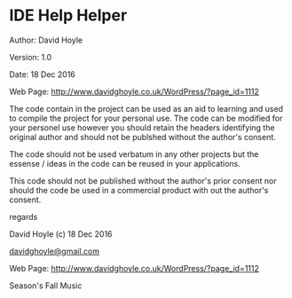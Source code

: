 # IDE Help Helper

Author: David Hoyle

Version: 1.0

Date: 18 Dec 2016

Web Page: http://www.davidghoyle.co.uk/WordPress/?page_id=1112



The code contain in the project can be used as an aid to learning and used
to compile the project for your personal use. The code can be modified for
your personel use however you should retain the headers identifying the
original author and should not be publshed without the author's consent.

The code should not be used verbatum in any other projects but the essense / ideas
in the code can be reused in your applications.

This code should not be published without the author's prior consent nor should
the code be used in a commercial product with out the author's consent.



regards

David Hoyle (c) 18 Dec 2016

davidghoyle@gmail.com

Web Page: http://www.davidghoyle.co.uk/WordPress/?page_id=1112

Season's Fall Music
